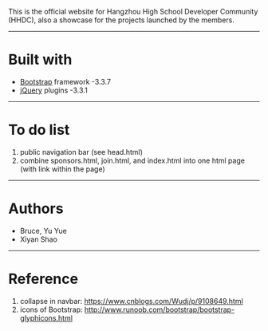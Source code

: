 This is the official website for Hangzhou High School Developer Community (HHDC), also a showcase for the projects launched by the members.

---

# Built with

* [Bootstrap](http://getbootstrap.com/) framework -3.3.7
* [jQuery](http://jquery.com/) plugins -3.3.1

---

# To do list

1. public navigation bar (see head.html)
2. combine sponsors.html, join.html, and index.html into one html page (with link within the page)

---

# Authors

* Bruce, Yu Yue
* Xiyan Shao

---

# Reference

1. collapse in navbar: https://www.cnblogs.com/Wudj/p/9108649.html
2. icons of Bootstrap: http://www.runoob.com/bootstrap/bootstrap-glyphicons.html